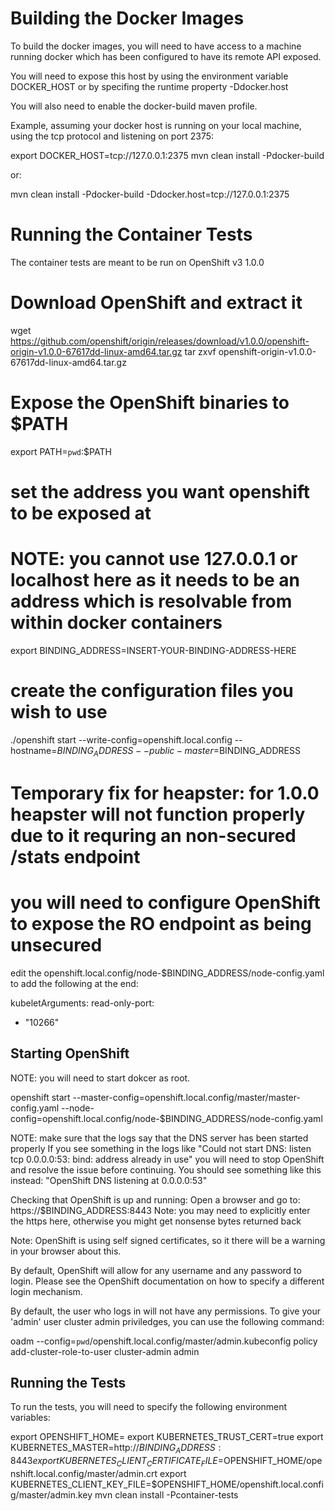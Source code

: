 Building the Docker Images
==========================

To build the docker images, you will need to have access to a machine running docker which has been configured to have its remote API exposed.

You will need to expose this host by using the environment variable DOCKER_HOST or by specifing the runtime property -Ddocker.host

You will also need to enable the docker-build maven profile.

Example, assuming your docker host is running on your local machine, using the tcp protocol and listening on port 2375:

export DOCKER_HOST=tcp://127.0.0.1:2375
mvn clean install -Pdocker-build

or:

mvn clean install -Pdocker-build -Ddocker.host=tcp://127.0.0.1:2375


Running the Container Tests
===========================

The container tests are meant to be run on OpenShift v3 1.0.0

# Download OpenShift and extract it
wget https://github.com/openshift/origin/releases/download/v1.0.0/openshift-origin-v1.0.0-67617dd-linux-amd64.tar.gz
tar zxvf openshift-origin-v1.0.0-67617dd-linux-amd64.tar.gz

# Expose the OpenShift binaries to $PATH
export PATH=`pwd`:$PATH

# set the address you want openshift to be exposed at
# NOTE: you cannot use 127.0.0.1 or localhost here as it needs to be an address which is resolvable from within docker containers
export BINDING_ADDRESS=INSERT-YOUR-BINDING-ADDRESS-HERE

# create the configuration files you wish to use
./openshift start --write-config=openshift.local.config --hostname=$BINDING_ADDRESS --public-master=$BINDING_ADDRESS

# Temporary fix for heapster: for 1.0.0 heapster will not function properly due to it requring an non-secured /stats endpoint
# you will need to configure OpenShift to expose the RO endpoint as being unsecured

edit the openshift.local.config/node-$BINDING_ADDRESS/node-config.yaml to add the following at the end:

kubeletArguments:
  read-only-port:
  - "10266"

Starting OpenShift
------------------

NOTE: you will need to start dokcer as root.

openshift start --master-config=openshift.local.config/master/master-config.yaml --node-config=openshift.local.config/node-$BINDING_ADDRESS/node-config.yaml

NOTE: make sure that the logs say that the DNS server has been started properly
If you see something in the logs like "Could not start DNS: listen tcp 0.0.0.0:53: bind: address already in use" you will need to stop OpenShift and resolve the issue before continuing.
You should see something like this instead: "OpenShift DNS listening at 0.0.0.0:53"

Checking that OpenShift is up and running:
Open a browser and go to: https://$BINDING_ADDRESS:8443
Note: you may need to explicitly enter the https here, otherwise you might get nonsense bytes returned back

Note: OpenShift is using self signed certificates, so it there will be a warning in your browser about this.

By default, OpenShift will allow for any username and any password to login. Please see the OpenShift documentation on how to specify a different login mechanism.

By default, the user who logs in will not have any permissions. To give your 'admin' user cluster admin priviledges, you can use the following command:

oadm --config=`pwd`/openshift.local.config/master/admin.kubeconfig policy add-cluster-role-to-user cluster-admin admin

Running the Tests
-----------------
To run the tests, you will need to specify the following environment variables:

export OPENSHIFT_HOME=<DIRECTORY WERE YOU INSTALLED OPENSHIFT>
export KUBERNETES_TRUST_CERT=true
export KUBERNETES_MASTER=http://$BINDING_ADDRESS:8443
export KUBERNETES_CLIENT_CERTIFICATE_FILE=$OPENSHIFT_HOME/openshift.local.config/master/admin.crt
export KUBERNETES_CLIENT_KEY_FILE=$OPENSHIFT_HOME/openshift.local.config/master/admin.key
mvn clean install -Pcontainer-tests

